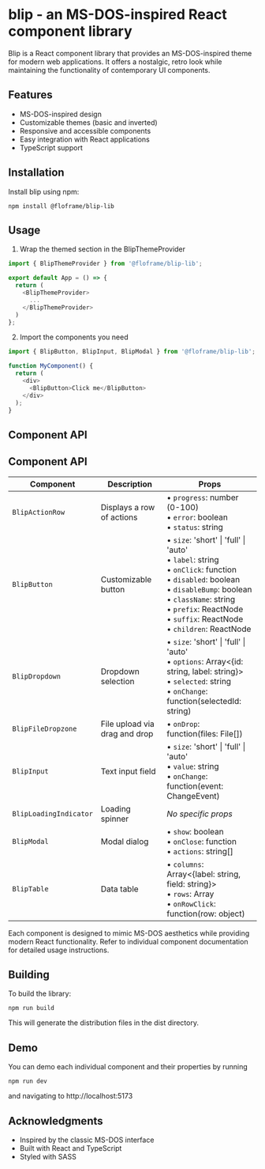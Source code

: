 # blip - an MS-DOS-inspired React component library

Blip is a React component library that provides an MS-DOS-inspired theme for modern web applications. 
It offers a nostalgic, retro look while maintaining the functionality of contemporary UI components.

## Features

- MS-DOS-inspired design
- Customizable themes (basic and inverted)
- Responsive and accessible components
- Easy integration with React applications
- TypeScript support

## Installation

Install blip using npm:

    npm install @floframe/blip-lib

## Usage

1. Wrap the themed section in the BlipThemeProvider

```typescript jsx
import { BlipThemeProvider } from '@floframe/blip-lib';

export default App = () => {
  return (
    <BlipThemeProvider>
      ...
    </BlipThemeProvider>
  )
};
```

2. Import the components you need

```typescript jsx
import { BlipButton, BlipInput, BlipModal } from '@floframe/blip-lib';

function MyComponent() {
  return (
    <div>
      <BlipButton>Click me</BlipButton>
    </div>
  );
}
```

## Component API

## Component API

| Component              | Description                   | Props                                                                                                                                                                                                                                          |
|------------------------|-------------------------------|------------------------------------------------------------------------------------------------------------------------------------------------------------------------------------------------------------------------------------------------|
| `BlipActionRow`        | Displays a row of actions     | • `progress`: number (0-100)<br>• `error`: boolean<br>• `status`: string                                                                                                                                                                       |
| `BlipButton`           | Customizable button           | • `size`: 'short' \| 'full' \| 'auto'<br>• `label`: string<br>• `onClick`: function<br>• `disabled`: boolean<br>• `disableBump`: boolean<br>• `className`: string<br>• `prefix`: ReactNode<br>• `suffix`: ReactNode<br>• `children`: ReactNode |
| `BlipDropdown`         | Dropdown selection            | • `size`: 'short' \| 'full' \| 'auto'<br>• `options`: Array<{id: string, label: string}><br>• `selected`: string<br>• `onChange`: function(selectedId: string)                                                                                 |
| `BlipFileDropzone`     | File upload via drag and drop | • `onDrop`: function(files: File[])                                                                                                                                                                                                            |
| `BlipInput`            | Text input field              | • `size`: 'short' \| 'full' \| 'auto'<br>• `value`: string<br>• `onChange`: function(event: ChangeEvent)                                                                                                                                       |
| `BlipLoadingIndicator` | Loading spinner               | *No specific props*                                                                                                                                                                                                                            |
| `BlipModal`            | Modal dialog                  | • `show`: boolean<br>• `onClose`: function<br>• `actions`: string[]                                                                                                                                                                            |
| `BlipTable`            | Data table                    | • `columns`: Array<{label: string, field: string}><br>• `rows`: Array<object><br>• `onRowClick`: function(row: object)                                                                                                                         |

Each component is designed to mimic MS-DOS aesthetics while providing modern React functionality. Refer to individual component documentation for detailed usage instructions.

## Building

To build the library:

    npm run build

This will generate the distribution files in the dist directory.

## Demo

You can demo each individual component and their properties by running 

    npm run dev

and navigating to http://localhost:5173


## Acknowledgments

- Inspired by the classic MS-DOS interface
- Built with React and TypeScript
- Styled with SASS